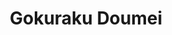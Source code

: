 --- 
title: "Gokuraku Doumei"
publishdate: "2019-8-31T16:48:46+02:00"
src: "https://365manga.net/manga/gokuraku-doumei"
image: "https://data.365manga.net/images/thumbnails/2073-gokuraku-doumei.jpg"
description: "Homare doesn't succumb to her father's disappearance and her mother's illness and works hard to inherit the tumbledown inn with hot springs. What will happen to the firm rule of no love!?"
---